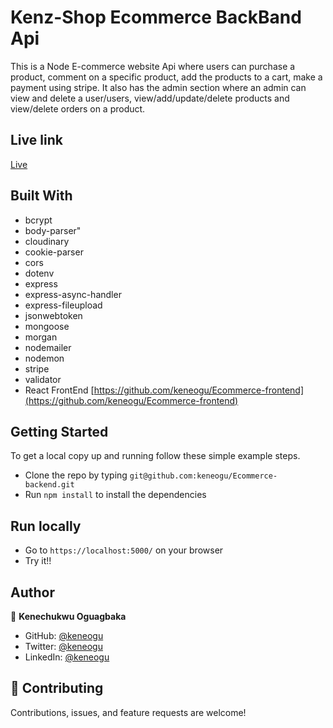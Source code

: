 # Kenz-Shop Ecommerce BackBand Api

This is a Node E-commerce website Api where users can purchase a product, comment on a specific product, add the products to a cart, make a payment using stripe. It also has the admin section where an admin can view and delete a user/users, view/add/update/delete products and view/delete orders on a product.


## Live link
[Live](https://nervous-button-bat.cyclic.app/)


## Built With

- bcrypt
- body-parser"
- cloudinary 
- cookie-parser
- cors
- dotenv
- express
- express-async-handler
- express-fileupload
- jsonwebtoken
- mongoose
- morgan
- nodemailer
- nodemon
- stripe
- validator
- React FrontEnd [https://github.com/keneogu/Ecommerce-frontend](https://github.com/keneogu/Ecommerce-frontend)

## Getting Started

To get a local copy up and running follow these simple example steps.

- Clone the repo by typing `git@github.com:keneogu/Ecommerce-backend.git`
- Run `npm install` to install the dependencies

## Run locally

- Go to `https://localhost:5000/` on your browser
- Try it!!


## Author

👤 **Kenechukwu Oguagbaka**

- GitHub: [@keneogu](https://github.com/keneogu)
- Twitter: [@keneogu](https://twitter.com/keneogu)
- LinkedIn: [@keneogu](https://www.linkedin.com/in/kene-ogu/)

## 🤝 Contributing

Contributions, issues, and feature requests are welcome!


